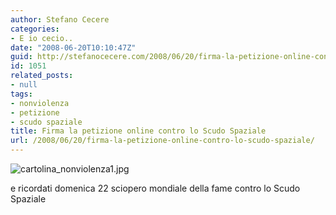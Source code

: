 ```yaml
---
author: Stefano Cecere
categories:
- E io cecio..
date: "2008-06-20T10:10:47Z"
guid: http://stefanocecere.com/2008/06/20/firma-la-petizione-online-contro-lo-scudo-spaziale/
id: 1051
related_posts:
- null
tags:
- nonviolenza
- petizione
- scudo spaziale
title: Firma la petizione online contro lo Scudo Spaziale
url: /2008/06/20/firma-la-petizione-online-contro-lo-scudo-spaziale/
---
```


![cartolina_nonviolenza1.jpg](http://stefanocecere.com/wp-content/uploads/sites/3/2008/06/cartolina_nonviolenza1.jpg)</p> e ricordati domenica 22 sciopero mondiale della fame contro lo Scudo Spaziale